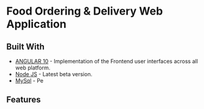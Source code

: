 # Food Ordering & Delivery Web Application

## Built With

* [ANGULAR 10](https://angular.io/) - Implementation of the Frontend user interfaces across all web platform.
* [Node JS](https://nodejs.org/en/) - Latest beta version.
* [MySql](https://dev.mysql.com/doc/) - Pe


## Features
